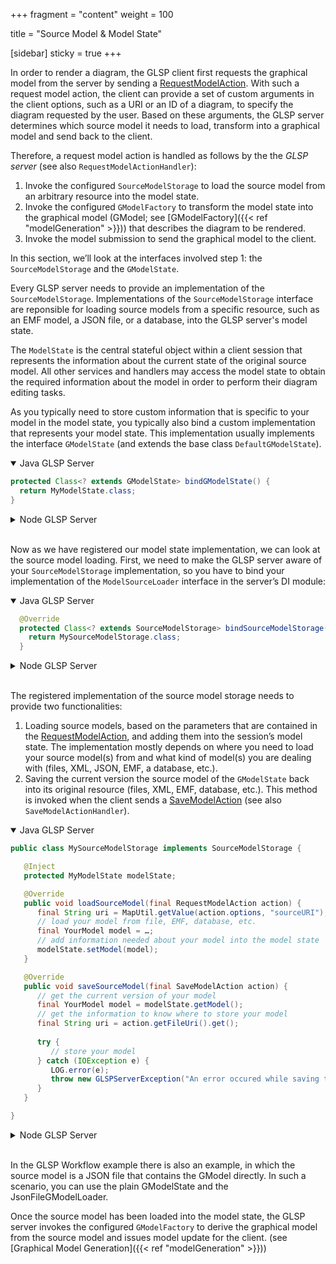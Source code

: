 +++
fragment = "content"
weight = 100

title = "Source Model & Model State"

[sidebar]
  sticky = true
+++

In order to render a diagram, the GLSP client first requests the graphical model from the server by sending a [RequestModelAction](https://github.com/eclipse-glsp/glsp/blob/master/PROTOCOL.md#241-requestmodelaction).
With such a request model action, the client can provide a set of custom arguments in the client options, such as a URI or an ID of a diagram, to specify the diagram requested by the user.
Based on these arguments, the GLSP server determines which source model it needs to load, transform into a graphical model and send back to the client.

Therefore, a request model action is handled as follows by the the _GLSP server_ (see also `RequestModelActionHandler`):

1. Invoke the configured `SourceModelStorage` to load the source model from an arbitrary resource into the model state.
2. Invoke the configured `GModelFactory` to transform the model state into the graphical model (GModel; see [GModelFactory]({{< ref "modelGeneration" >}})) that describes the diagram to be rendered.
3. Invoke the model submission to send the graphical model to the client.

In this section, we’ll look at the interfaces involved step 1: the `SourceModelStorage` and the `GModelState`.

Every GLSP server needs to provide an implementation of the `SourceModelStorage`.
Implementations of the `SourceModelStorage` interface are reponsible for loading source models from a specific resource, such as an EMF model, a JSON file, or a database, into the GLSP server's model state.

The `ModelState` is the central stateful object within a client session that represents the information about the current state of the original source model.
All other services and handlers may access the model state to obtain the required information about the model in order to perform their diagram editing tasks.

As you typically need to store custom information that is specific to your model in the model state, you typically also bind a custom implementation that represents your model state.
This implementation usually implements the interface `GModelState` (and extends the base class `DefaultGModelState`).

<details open><summary>Java GLSP Server</summary>

```java
protected Class<? extends GModelState> bindGModelState() {
  return MyModelState.class;
}
```

</details>

<details><summary>Node GLSP Server</summary>

```ts
protected configure(bind: interfaces.Bind, unbind: interfaces.Unbind,
isBound: interfaces.IsBound, rebind: interfaces.Rebind): void {
    super.configure(bind, unbind, isBound, rebind);
    bind(MyModelState).toSelf().inSingletonScope();
    bind(ModelState).toService(MyModelState);
}
```

</details>
</br>

Now as we have registered our model state implementation, we can look at the source model loading.
First, we need to make the GLSP server aware of your `SourceModelStorage` implementation, so you have to bind your implementation of the `ModelSourceLoader` interface in the server’s DI module:

<details open><summary>Java GLSP Server</summary>

```java
  @Override
  protected Class<? extends SourceModelStorage> bindSourceModelStorage() {
    return MySourceModelStorage.class;
  }
```

</details>

<details><summary>Node GLSP Server</summary>

```ts
  protected configure(bind: interfaces.Bind, unbind: interfaces.Unbind,
   isBound: interfaces.IsBound, rebind: interfaces.Rebind): void {
      super.configure(bind, unbind, isBound, rebind);
      bind(SourceModelStorage).to(MySourceModelStorage);
  }
```

</details>
</br>

The registered implementation of the source model storage needs to provide two functionalities:

1. Loading source models, based on the parameters that are contained in the [RequestModelAction](https://github.com/eclipse-glsp/glsp/blob/master/PROTOCOL.md#241-requestmodelaction), and adding them into the session’s model state.
The implementation mostly depends on where you need to load your source model(s) from and what kind of model(s) you are dealing with (files, XML, JSON, EMF, a database, etc.).
2. Saving the current version the source model of the `GModelState` back into its original resource (files, XML, EMF, database, etc.). This method is invoked when the client sends a [SaveModelAction](https://github.com/eclipse-glsp/glsp/blob/master/PROTOCOL.md#251-savemodelaction) (see also `SaveModelActionHandler`).

<details open><summary>Java GLSP Server</summary>

```java
public class MySourceModelStorage implements SourceModelStorage {

   @Inject
   protected MyModelState modelState;

   @Override
   public void loadSourceModel(final RequestModelAction action) {
      final String uri = MapUtil.getValue(action.options, "sourceURI");
      // load your model from file, EMF, database, etc.
      final YourModel model = …;
      // add information needed about your model into the model state
      modelState.setModel(model);
   }

   @Override
   public void saveSourceModel(final SaveModelAction action) {
      // get the current version of your model
      final YourModel model = modelState.getModel();
      // get the information to know where to store your model
      final String uri = action.getFileUri().get();
      
      try {
         // store your model
      } catch (IOException e) {
         LOG.error(e);
         throw new GLSPServerException("An error occured while saving the model.", e);
      }
   }

}
```

</details>

<details opn><summary>Node GLSP Server</summary>

```ts
@injectable()
export class MySourceModelStorage implements SourceModelStorage {

    @inject(MyModelState)
    protected modelState: MyModelState;

    loadSourceModel(action: RequestModelAction): MaybePromise<void> {
      const uri = action.options!["sourceURI"];
      // load your model from file, EMF, database, etc.
      const model = …;
      // add information needed about your model into the model state
      this.modelState.model=model;
    }

   saveSourceModel(action: SaveModelAction): MaybePromise<void> {
      // get the current version of your model
      const model = this.modelState.model;
      // get the information to know where to store your model
      const uri = this.modelState.sourceUri;
      
      try {
         // store your model
      } catch (error) {
         throw new GLSPServerError(`Could not load model from file: ${this.modelState.sourceUri}`, error);
      }
   }
}
```

</details>
</br>

In the GLSP Workflow example there is also an example, in which the source model is a JSON file that contains the GModel directly.
In such a scenario, you can use the plain GModelState and the JsonFileGModelLoader.

Once the source model has been loaded into the model state, the GLSP server invokes the configured `GModelFactory` to derive the graphical model from the source model and issues model update for the client. (see [Graphical Model Generation]({{< ref "modelGeneration" >}}))
